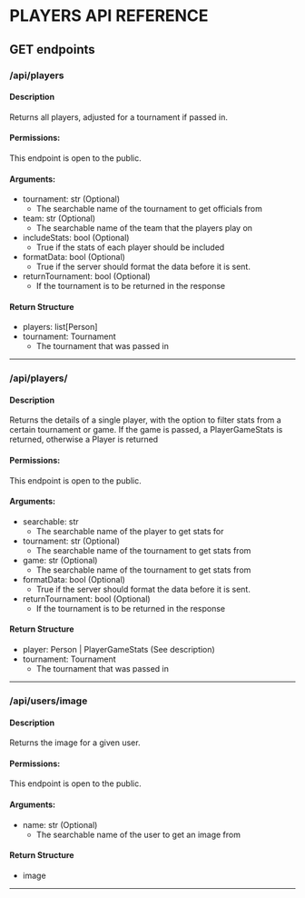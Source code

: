 # PLAYERS API REFERENCE

## GET endpoints

### /api/players

#### Description

Returns all players, adjusted for a tournament if passed in.

#### Permissions:

This endpoint is open to the public.

#### Arguments:

- tournament: str (Optional)
    - The searchable name of the tournament to get officials from
- team: str (Optional)
    - The searchable name of the team that the players play on
- includeStats: bool (Optional)
    - True if the stats of each player should be included
- formatData: bool (Optional)
    - True if the server should format the data before it is sent.
- returnTournament: bool (Optional)
    - If the tournament is to be returned in the response

#### Return Structure

- players: list\[Person\]
- tournament: Tournament
    - The tournament that was passed in

<hr>

### /api/players/<searchable>

#### Description

Returns the details of a single player, with the option to filter stats from a certain tournament
or game. If the game is passed, a PlayerGameStats is returned, otherwise a Player is returned

#### Permissions:

This endpoint is open to the public.

#### Arguments:

- searchable: str
    - The searchable name of the player to get stats for
- tournament: str (Optional)
    - The searchable name of the tournament to get stats from
- game: str (Optional)
    - The searchable name of the tournament to get stats from
- formatData: bool (Optional)
    - True if the server should format the data before it is sent.
- returnTournament: bool (Optional)
    - If the tournament is to be returned in the response

#### Return Structure

- player: Person | PlayerGameStats   (See description)
- tournament: Tournament
    - The tournament that was passed in

<hr>

### /api/users/image

#### Description

Returns the image for a given user.

#### Permissions:

This endpoint is open to the public.

#### Arguments:

- name: str (Optional)
    - The searchable name of the user to get an image from

#### Return Structure

- image

<hr>